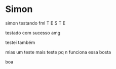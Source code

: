 # Simon

simon testando fml T E S T E

testado com sucesso amg

testei também

mias um teste
mais teste pq n funciona essa bosta


boa
